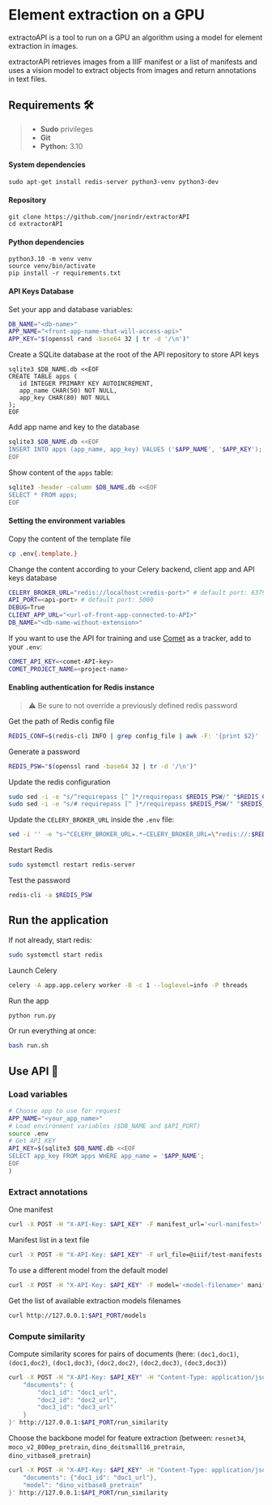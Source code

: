 # Element extraction on a GPU

extractoAPI is a tool to run on a GPU an algorithm using a model for element extraction in images.

extractorAPI retrieves images from a IIIF manifest or a list of manifests and uses a vision model to extract objects from images and return annotations in text files.

## Requirements :hammer_and_wrench:
> - **Sudo** privileges
> - **Git**
> - **Python:** 3.10

#### System dependencies
```shell
sudo apt-get install redis-server python3-venv python3-dev
```

#### Repository
```shell
git clone https://github.com/jnorindr/extractorAPI
cd extractorAPI
```

#### Python dependencies
```shell
python3.10 -m venv venv
source venv/bin/activate
pip install -r requirements.txt
```

#### API Keys Database
Set your app and database variables:
```bash
DB_NAME="<db-name>"
APP_NAME="<front-app-name-that-will-access-api>"
APP_KEY="$(openssl rand -base64 32 | tr -d '/\n')"
```
Create a SQLite database at the root of the API repository to store API keys
```shell
sqlite3 $DB_NAME.db <<EOF
CREATE TABLE apps (
   id INTEGER PRIMARY KEY AUTOINCREMENT,
   app_name CHAR(50) NOT NULL,
   app_key CHAR(80) NOT NULL
);
EOF
```
Add app name and key to the database
```bash
sqlite3 $DB_NAME.db <<EOF
INSERT INTO apps (app_name, app_key) VALUES ('$APP_NAME', '$APP_KEY');
EOF
```
Show content of the `apps` table:
```bash
sqlite3 -header -column $DB_NAME.db <<EOF
SELECT * FROM apps;
EOF
```

#### Setting the environment variables
Copy the content of the template file
```bash
cp .env{.template,}
```
Change the content according to your Celery backend, client app and API keys database
```bash
CELERY_BROKER_URL="redis://localhost:<redis-port>" # default port: 6379
API_PORT=<api-port> # default port: 5000
DEBUG=True
CLIENT_APP_URL="<url-of-front-app-connected-to-API>"
DB_NAME="<db-name-without-extension>"
```
[//]: # (If you use another port than `6379` for Redis &#40;e.g. multiple celery instances on the same server&#41;, update the `redis.conf`:)
[//]: # (```bash)
[//]: # (REDIS_PORT=<redis-port>)
[//]: # (REDIS_CONF=$&#40;redis-cli INFO | grep config_file | awk -F: '{print $2}' | tr -d '[:space:]'&#41;)
[//]: # (sudo sed -i -e "/^port 6379/a\port $REDIS_PORT" "$REDIS_CONF" # append new port to listen to)
[//]: # (sudo systemctl restart redis)
[//]: # (```)
If you want to use the API for training and use [Comet](https://www.comet.com/) as a tracker, add to your `.env`:
```bash
COMET_API_KEY=<comet-API-key>
COMET_PROJECT_NAME=<project-name>
```

#### Enabling authentication for Redis instance
> :warning: Be sure to not override a previously defined redis password

Get the path of Redis config file
```bash
REDIS_CONF=$(redis-cli INFO | grep config_file | awk -F: '{print $2}' | tr -d '[:space:]')
```
Generate a password
```bash
REDIS_PSW="$(openssl rand -base64 32 | tr -d '/\n')"
```
Update the redis configuration
```bash
sudo sed -i -e "s/^requirepass [^ ]*/requirepass $REDIS_PSW/" "$REDIS_CONF"
sudo sed -i -e "s/# requirepass [^ ]*/requirepass $REDIS_PSW/" "$REDIS_CONF"
```
Update the `CELERY_BROKER_URL` inside the `.env` file:
```bash
sed -i '' -e "s~^CELERY_BROKER_URL=.*~CELERY_BROKER_URL=\"redis://:$REDIS_PSW@localhost:6379/0\"~" .env
```
Restart Redis
```bash
sudo systemctl restart redis-server
```
Test the password
```bash
redis-cli -a $REDIS_PSW
```

## Run the application
If not already, start redis:
```bash
sudo systemctl start redis
```
Launch Celery
```bash
celery -A app.app.celery worker -B -c 1 --loglevel=info -P threads
```
Run the app
```bash
python run.py
```
Or run everything at once:
```bash
bash run.sh
```

## Use API :rocket:

### Load variables
```bash
# Choose app to use for request
APP_NAME="<your_app_name>"
# Load environment variables ($DB_NAME and $API_PORT)
source .env
# Get API_KEY
API_KEY=$(sqlite3 $DB_NAME.db <<EOF
SELECT app_key FROM apps WHERE app_name = '$APP_NAME';
EOF
)
```

### Extract annotations
One manifest
```bash
curl -X POST -H "X-API-Key: $API_KEY" -F manifest_url='<url-manifest>' http://127.0.0.1:$API_PORT/run_detect
```
Manifest list in a text file
```bash
curl -X POST -H "X-API-Key: $API_KEY" -F url_file=@iiif/test-manifests.txt http://127.0.0.1:$API_PORT/detect_all
```
To use a different model from the default model
```bash
curl -X POST -H "X-API-Key: $API_KEY" -F model='<model-filename>' manifest_url='<url-manifest>'  http://127.0.0.1:$API_PORT/run_detect
```
Get the list of available extraction models filenames
```bash
curl http://127.0.0.1:$API_PORT/models
```

### Compute similarity
Compute similarity scores for pairs of documents (here: `(doc1,doc1)`, `(doc1,doc2)`, `(doc1,doc3)`, `(doc2,doc2)`, `(doc2,doc3)`, `(doc3,doc3)`)
```bash
curl -X POST -H "X-API-Key: $API_KEY" -H "Content-Type: application/json" -d '{
    "documents": {
        "doc1_id": "doc1_url",
        "doc2_id": "doc2_url",
        "doc3_id": "doc3_url"
    }
}' http://127.0.0.1:$API_PORT/run_similarity
```

Choose the backbone model for feature extraction (between: `resnet34`, `moco_v2_800ep_pretrain`, `dino_deitsmall16_pretrain`, `dino_vitbase8_pretrain`)
```bash
curl -X POST -H "X-API-Key: $API_KEY" -H "Content-Type: application/json" -d '{
    "documents": {"doc1_id": "doc1_url"},
    "model": "dino_vitbase8_pretrain"
}' http://127.0.0.1:$API_PORT/run_similarity
```

